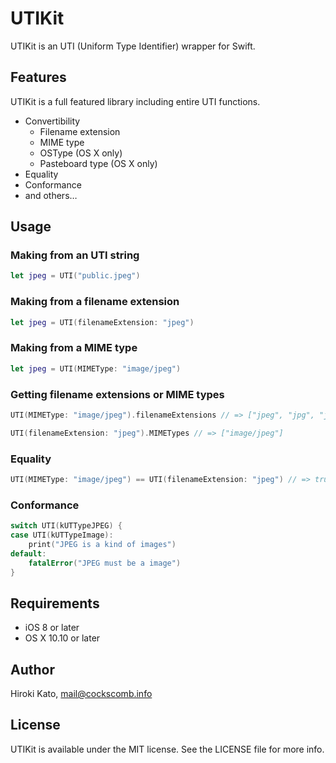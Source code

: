 # UTIKit

UTIKit is an UTI (Uniform Type Identifier) wrapper for Swift.

## Features

UTIKit is a full featured library including entire UTI functions.

- Convertibility
  - Filename extension
  - MIME type
  - OSType (OS X only)
  - Pasteboard type (OS X only)
- Equality
- Conformance
- and others…

## Usage

### Making from an UTI string

```swift
let jpeg = UTI("public.jpeg")
```

### Making from a filename extension

```swift
let jpeg = UTI(filenameExtension: "jpeg")
```

### Making from a MIME type

```swift
let jpeg = UTI(MIMEType: "image/jpeg")
```

### Getting filename extensions or MIME types

```swift
UTI(MIMEType: "image/jpeg").filenameExtensions // => ["jpeg", "jpg", "jpe"]

UTI(filenameExtension: "jpeg").MIMETypes // => ["image/jpeg"]
```

### Equality

```swift
UTI(MIMEType: "image/jpeg") == UTI(filenameExtension: "jpeg") // => true
```

### Conformance

```swift
switch UTI(kUTTypeJPEG) {
case UTI(kUTTypeImage):
    print("JPEG is a kind of images")
default:
    fatalError("JPEG must be a image")
}
```

## Requirements

- iOS 8 or later
- OS X 10.10 or later

## Author

Hiroki Kato, mail@cockscomb.info

## License

UTIKit is available under the MIT license. See the LICENSE file for more info.
